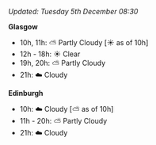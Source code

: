 *Updated: Tuesday 5th December 08:30*

**Glasgow**

* 10h, 11h: :partly_sunny: Partly Cloudy [:sunny: as of 10h]
* 12h - 18h: :sunny: Clear
* 19h, 20h: :partly_sunny: Partly Cloudy
* 21h: :cloud: Cloudy

**Edinburgh**

* 10h: :cloud: Cloudy [:partly_sunny: as of 10h]
* 11h - 20h: :partly_sunny: Partly Cloudy
* 21h: :cloud: Cloudy
